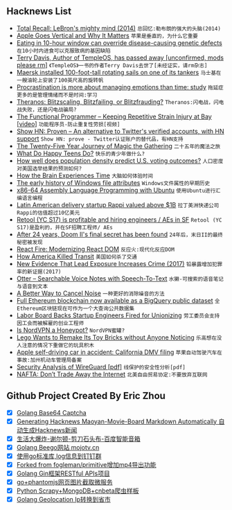 ## Hacknews List


- [Total Recall: LeBron&#39;s mighty mind (2014)](http://www.espn.com/nba/story/_/id/11067098/lebron-james-greatest-weapon-brain)  `总回忆:勒布朗的强大的头脑(2014)`
- [Apple Goes Vertical and Why It Matters](https://www.eetimes.com/document.asp?doc_id=1333633&amp;_mc=RSS_EET_EDT&amp;utm_source=newsletter&amp;utm_campaign=link&amp;utm_medium=EETimesDaily-20180830)  `苹果是垂直的，为什么它重要`
- [Eating in 10-hour window can override disease-causing genetic defects](https://www.salk.edu/news-release/eating-in-10-hour-window-can-override-disease-causing-genetic-defects-nurture-health/)  `在10小时内进食可以克服致病的基因缺陷`
- [Terry Davis, Author of TempleOS, has passed away [unconfirmed, mods please rm]](https://twitter.com/cthulhu20234/status/1035682925956788224?s=21)  `《TempleOS》一书的作者Terry Davis去世了[未经证实，请rm杂志]`
- [Maersk installed 100-foot-tall rotating sails on one of its tankers](https://www.wsj.com/articles/maersk-tankers-turns-to-wind-power-to-cut-soaring-fuel-costs-1535641239)  `马士基在一艘油轮上安装了100英尺高的旋转帆`
- [Procrastination is more about managing emotions than time: study](https://www.bbc.com/news/health-45295392)  `拖延症更多的是管理情绪而不是时间:学习`
- [Theranos: Blitzscaling, Blitzfailing, or Blitzfrauding?](https://www.linkedin.com/pulse/theranos-blitzscaling-blitzfailing-blitzfrauding-reid-hoffman)  `Theranos:闪电战，闪电战失败，还是闪电战骗局?`
- [The Functional Programmer – Keeping Repetitive Strain Injury at Bay [video]](https://blog.lunarlogic.io/2018/the-functional-programmer/)  `功能程序员-防止重复性劳损[视频]`
- [Show HN: Proven – An alternative to Twitter&#39;s verified accounts, with HN support](https://github.com/dschep/proven)  `Show HN: prove - Twitter认证账户的替代品，有HN支持`
- [The Twenty-Five Year Journey of Magic the Gathering](https://www.newyorker.com/culture/culture-desk/the-twenty-five-year-journey-of-magic-the-gathering)  `二十五年的魔法之旅`
- [What Do Happy Teens Do?](https://www.psychologytoday.com/us/blog/our-changing-culture/201808/what-do-happy-teens-do)  `快乐的青少年做什么?`
- [How well does population density predict U.S. voting outcomes?](https://beta.observablehq.com/@jake-low/how-well-does-population-density-predict-u-s-voting-outcome)  `人口密度对美国选举结果的预测如何?`
- [How the Brain Experiences Time](https://neurosciencenews.com/time-perception-9771/)  `大脑如何体验时间`
- [The early history of Windows file attributes](https://blogs.msdn.microsoft.com/oldnewthing/20180830-00/?p=99615)  `Windows文件属性的早期历史`
- [x86-64 Assembly Language Programming with Ubuntu](http://www.egr.unlv.edu/~ed/x86.html)  `使用Ubuntu进行汇编语言编程`
- [Latin American delivery startup Rappi valued above $1B](https://www.axios.com/rappi-latin-american-delivery-valuation-unicorn-0c5d0743-fd41-4071-9270-928db470d6be.html)  `拉丁美洲快递公司Rappi的估值超过10亿美元`
- [Retool (YC S17) is profitable and hiring engineers / AEs in SF](item?id=17889290)  `Retool (YC S17)是盈利的，并在SF招聘工程师/ AEs`
- [After 24 years, Doom II&#39;s final secret has been found](https://www.rockpapershotgun.com/2018/08/31/after-24-years-doom-iis-final-secret-has-been-found/)  `24年后，末日II的最终秘密被发现`
- [React Fire: Modernizing React DOM](https://github.com/facebook/react/issues/13525)  `反应火:现代化反应DOM`
- [How America Killed Transit](https://www.citylab.com/transportation/2018/08/how-america-killed-transit/568825/)  `美国如何杀了交通`
- [New Evidence That Lead Exposure Increases Crime (2017)](https://www.brookings.edu/blog/up-front/2017/06/01/new-evidence-that-lead-exposure-increases-crime/)  `铅暴露增加犯罪率的新证据(2017)`
- [Otter – Searchable Voice Notes with Speech-To-Text](https://otter.ai)  `水獭-可搜索的语音笔记与语音到文本`
- [A Better Way to Cancel Noise](http://nautil.us/blog/a-better-way-to-cancel-noise)  `一种更好的消除噪音的方法`
- [Full Ethereum blockchain now available as a BigQuery public dataset](https://cloud.google.com/blog/products/data-analytics/ethereum-bigquery-public-dataset-smart-contract-analytics)  `全Ethereum区块链现在可作为一个大查询公共数据集`
- [Labor Board Backs Startup Engineers Fired for Unionizing](https://www.wired.com/story/labor-board-backs-startup-engineers-fired-unionizing)  `劳工委员会支持因工会而被解雇的创业工程师`
- [Is NordVPN a Honeypot?](http://vpnscam.com/is-nordvpn-a-honeypot/)  `NordVPN蜜罐?`
- [Lego Wants to Remake Its Toy Bricks without Anyone Noticing](https://www.nytimes.com/2018/08/31/business/energy-environment/lego-plastic-denmark-environment-toys.html)  `乐高想在没人注意的情况下重做它的玩具积木`
- [Apple self-driving car in accident: California DMV filing](https://www.reuters.com/article/us-apple-autos/apple-self-driving-car-in-accident-california-dmv-filing-idUSKCN1LG2X1)  `苹果自动驾驶汽车在事故:加州机动车管理局备案`
- [Security Analysis of WireGuard [pdf]](https://courses.csail.mit.edu/6.857/2018/project/He-Xu-Xu-WireGuard.pdf)  `线保护的安全性分析[pdf]`
- [NAFTA: Don’t Trade Away the Internet](https://act.openmedia.org/DontTradeAwayTheInternet)  `北美自由贸易协定:不要放弃互联网`

## Github Project Created By Eric Zhou

- [x] [Golang Base64 Captcha](https://github.com/mojocn/base64Captcha)
- [x] [Generating Hacknews Maoyan-Movie-Board Markdown Automatically 自动生成Hacknews新闻](https://github.com/dejavuzhou/md-genie)
- [x] [生活大爆炸-谢尔顿-剪刀石头布-百度智能音箱](https://github.com/mojocn/dueros-bang-game)
- [x] [Golang Beego网站 mojotv.cn](https://github.com/mojocn/www.mojotv.cn)
- [x] [使用go标准库,log信息到钉钉群](https://github.com/mojocn/dooger)
- [x] [Forked from fogleman/primitive增加mp4导出功能](https://github.com/mojocn/primitive)
- [x] [Golang Gin框架RESTful APIs项目](https://github.com/JJJJJJJerk/ezier-golang-web-api-framework)
- [x] [go+phantomjs网页图片截取微服务](https://github.com/mojocn/screen_shot)
- [x] [Python Scrapy+MongoDB+cnbeta爬虫样板](https://github.com/mojocn/scrapy_mongodb_boilerplate_cnbeta)
- [x] [Golang Geolocation Ip转换到省市](https://github.com/mojocn/ip2location)